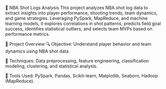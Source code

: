 🏀 NBA Shot Logs Analysis
This project analyzes NBA shot log data to extract insights into player performance, shooting trends, team dynamics, and game strategies. Leveraging PySpark, MapReduce, and machine learning models, it explores correlations in shot patterns, predicts field goal success, identifies statistical outliers, and selects team MVPs based on performance metrics.

📌 Project Overview
🔍 Objective: Understand player behavior and team dynamics using NBA shot data.

🧠 Techniques: Data preprocessing, feature engineering, classification modeling, clustering, and statistical analysis.

🚀 Tools Used: PySpark, Pandas, Scikit-learn, Matplotlib, Seaborn, Hadoop (MapReduce).
